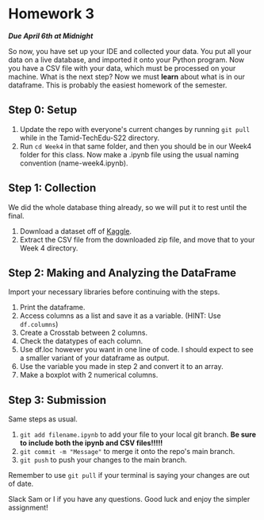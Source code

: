 # Homework 3 #
***Due April 6th at Midnight***

So now, you have set up your IDE and collected your data. You put all your data on a live database, and imported it onto your Python program. Now you have a CSV file with your data, which must be processed on your machine. What is the next step? Now we must **learn** about what is in our dataframe. This is probably the easiest homework of the semester.

## Step 0: Setup ##
1. Update the repo with everyone's current changes by running ```git pull``` while in the Tamid-TechEdu-S22 directory.
2. Run ```cd Week4``` in that same folder, and then you should be in our Week4 folder for this class.
Now make a .ipynb file using the usual naming convention (name-week4.ipynb).

## Step 1: Collection ##
We did the whole database thing already, so we will put it to rest until the final.
1. Download a dataset off of [Kaggle](https://www.kaggle.com/datasets).
2. Extract the CSV file from the downloaded zip file, and move that to your Week 4 directory.

## Step 2: Making and Analyzing the DataFrame ##
Import your necessary libraries before continuing with the steps.
1. Print the dataframe.
2. Access columns as a list and save it as a variable. (HINT: Use ```df.columns```)
3. Create a Crosstab between 2 columns.
4. Check the datatypes of each column.
5. Use df.loc however you want in one line of code. I should expect to see a smaller variant of your dataframe as output.
6. Use the variable you made in step 2 and convert it to an array.
7. Make a boxplot with 2 numerical columns.

## Step 3: Submission ##
Same steps as usual.
1. ```git add filename.ipynb``` to add your file to your local git branch. **Be sure to include both the ipynb and CSV files!!!!!** 
2. ```git commit -m "Message"``` to merge it onto the repo's main branch.
3. ```git push``` to push your changes to the main branch.

Remember to use ```git pull``` if your terminal is saying your changes are out of date.

Slack Sam or I if you have any questions. Good luck and enjoy the simpler assignment!
